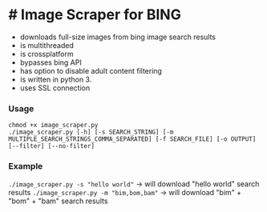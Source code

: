 # Image Scraper for BING
==========================
- downloads full-size images from bing image search results
- is multithreaded
- is crossplatform
- bypasses bing API
- has option to disable adult content filtering
- is written in python 3.
- uses SSL connection

### Usage
```
chmod +x image_scraper.py
./image_scraper.py [-h] [-s SEARCH_STRING] [-m MULTIPLE_SEARCH_STRINGS_COMMA_SEPARATED] [-f SEARCH_FILE] [-o OUTPUT] [--filter] [--no-filter]
```
### Example
`./image_scraper.py -s "hello world"` -> will download "hello world" search results
`./image_scraper.py -m "bim,bom,bam"` -> will download "bim" + "bom" + "bam" search results
